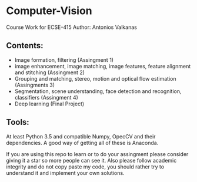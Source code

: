 # Computer-Vision
Course Work for ECSE-415
Author: Antonios Valkanas

## Contents:

* Image  formation,  filtering (Assingment 1)  
* image  enhancement,  image  matching,  image features,  feature  alignment  and  stitching (Assingment 2)  
* Grouping  and  matching,  stereo,  motion  and  optical   flow   estimation (Assingments 3)  
* Segmentation,   scene   understanding,   face   detection   and   recognition, classifiers (Assingment 4)  
* Deep learning (Final Project)

## Tools:
At least Python 3.5 and compatible Numpy, OpecCV and their dependencies. A good way of getting all of these is Anaconda.

If you are using this repo to learn or to do your assingment please consider giving it a star so more people can see it.
Also please follow academic integrity and do not copy paste my code, you should rather try to understand it and implement your own solutions.
